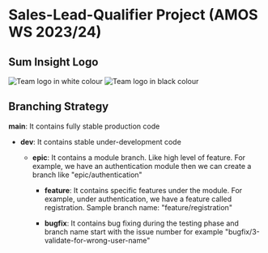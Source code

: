 # Sales-Lead-Qualifier Project (AMOS WS 2023/24)

## Sum Insight Logo

![Team logo in white colour](https://github.com/amosproj/amos2023ws06-sales-lead-qualifier/assets/45459787/7d38795e-6bd5-4003-9b23-29911532b0f8#gh-dark-mode-only)
![Team logo in black colour](https://github.com/amosproj/amos2023ws06-sales-lead-qualifier/assets/45459787/a7314df0-1917-4384-8f6c-2ab9f9831047#gh-light-mode-only)


## Branching Strategy  

**main**: It contains fully stable production code
* **dev**: It contains stable under-development code
    
  * **epic**: It contains a module branch. Like high level of feature. For example, we have an authentication module then we can create a branch like "epic/authentication"

    * **feature**: It contains specific features under the module. For example, under authentication, we have a feature called registration. Sample branch name: "feature/registration"

    * **bugfix**: It contains bug fixing during the testing phase and  branch name start with the issue number for example "bugfix/3-validate-for-wrong-user-name"

